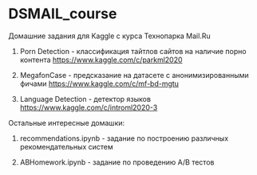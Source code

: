 # DSMAIL_course

Домашние задания для Kaggle с курса Технопарка Mail.Ru

1) Porn Detection - классификация тайтлов сайтов на наличие порно контента https://www.kaggle.com/c/parkml2020

2) MegafonCase - предсказание на датасете с анонимизированными фичами https://www.kaggle.com/c/mf-bd-mgtu

3) Language Detection - детектор языков https://www.kaggle.com/c/introml2020-3

Остальные интересные домашки:

1) recommendations.ipynb - задание по построению различных рекомендательных систем

2) ABHomework.ipynb - задание по проведению A/B тестов
